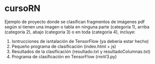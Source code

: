 # cursoRN

Ejemplo de proyecto donde se clasifican fragmentos de imágenes pdf según si tienen una imagen o tabla en ninguna parte (categoría 1), arriba (categoría 2), abajo (categoría 3) o en toda (categoría 4), incluye:

1. Isntrucciones de isntalación de TensorFlow (ya debería estar hecho)
2. Pequeño programa de clasificación (index.html + js)
3. Resultados de la clasificación (resultado.txt y resultadoColumnas.txt)
4. Programa de clasificación en TensorFlow (rnnV3.py)
